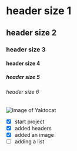 # header size 1
## header size 2
### header size 3
#### header size 4
##### header size 5
###### header size 6
![Image of Yaktocat](https://octodex.github.com/images/yaktocat.png)

- [x] start project
- [x] added headers
- [x] added an image
- [ ] adding a list
